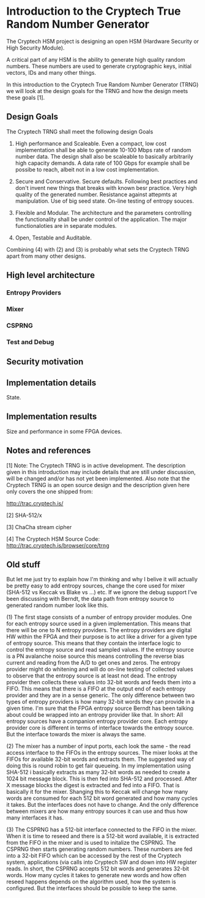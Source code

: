 # Introduction to the Cryptech True Random Number Generator #
The Cryptech HSM project is designing an open HSM (Hardware Security or
High Security Module). 

A critical part of any HSM is the ability to generate high quality
random numbers. These numbers are used to generate cryptographic keys,
initial vectors, IDs and many other things.

In this introduction to the Cryptech True Random Number Generator (TRNG)
we will look at the design goals for the TRNG and how the design meets
these goals [1].


## Design Goals ##
The Cryptech TRNG shall meet the following design Goals 

1. High performance and Scaleable. Even a compact, low cost
implementation shall be able to generate 10-100 Mbps rate of random
number data. The design shall also be scaleable to basically arbitrarily
high capacity demands. A data rate of 100 Gbps for example shall be
possibe to reach, albeit not in a low cost implementation.


2. Secure and Conservative. Secure defaults. Following best practices
and don't invent new things that breaks with known besr practice. Very
high quality of the generated number. Resistance against attepmts at
manipulation. Use of big seed state. On-line testing of entropy souces.


3. Flexible and Modular. The architecture and the parameters controlling
the functionality shall be under control of the application. The major
functionaloties are in separate modules.


4. Open, Testable and Auditable.


Combining (4) with (2) and (3) is probably what sets the Cryptech TRNG
apart from many other designs.


## High level architecture ##


### Entropy Providers ###


### Mixer ###


### CSPRNG ###


### Test and Debug ###




## Security motivation ##


## Implementation details ##
State.


    
## Implementation results ##
Size and performance in some FPGA devices.



## Notes and references ##

[1] Note: The Cryptech TRNG is in active development. The description
given in this introduction may include details that are still under
discussion, will be changed and/or has not yet been implemented. Also
note that the Cryptech TRNG is an open source design and the description
given here only covers the one shipped from:

http://trac.cryptech.is/

[2] SHA-512/x

[3] ChaCha stream cipher

[4] The Cryptech HSM Source Code: http://trac.cryptech.is/browser/core/trng



## Old stuff ##

But let me just try to explain how I'm thinking and why I belive it will
actually be pretty easy to add entropy sources, change the core used for
mixer (SHA-512 vs Keccak vs Blake vs ...) etc. If we ignore the debug
support I've been discussing with Berndt, the data path from entropy
source to generated random number look like this.

(1) The first stage consists of a number of entropy provider
modules. One for each entropy source used in a given
implementation. This means that there will be one to N entropy
providers. The entropy providers are digital HW within the FPGA and their purpose is to act like a driver for a given type of
entropy source. This means that they contain the interface logic to
control the entropy source and read sampled values. If the entropy
source is a PN avalanche noise source this means controlling the reverse
bias current and reading from the A/D to get ones and zeros. The entropy
provider might do whitening and will do on-line testing of collected
values to observe that the entropy source is at least not dead. The
entropy provider then collects these values into 32-bit words and feeds
them into a FIFO. This means that there is a FIFO at the output end of
each entropy provider and they are in a sense generic. The only
difference between two types of entropy providers is how many 32-bit
words they can provide in a given time. I'm sure that the FPGA entropy
source Berndt has been talking about could be wrapped into an entropy
provider like that. In short: All entropy sources have a companion
entropy provider core. Each entropy provider core is different in terms
of interface towards the entropy source. But the interface towards the
mixer is always the same.

(2) The mixer has a number of input ports,
each look the same - the read access interface to the FIFOs in the
entropy sources. The mixer looks at the FIFOs for available 32-bit words
and extracts them. The suggested way of doing this is round robin to get
fair queueing. In my implementation using SHA-512 i basically extracts
as many 32-bit words as needed to create a 1024 bit message block. This
is then fed into SHA-512 and processed. After X message blocks the
digest is extracted and fed into a FIFO. That is basically it for the
mixer. Shanging this to Keccak will change how many words are consumed
for each 512 bit word generated and how many cycles it takes. But the
interfaces does not have to change. And the only difference between
mixers are how many entropy sources it can use and thus how many
interfaces it has.


(3) The CSPRNG has a 512-bit interface connected to
the FIFO in the mixer. When it is time to reseed and there is a 512-bit
word available, it is extracted from the FIFO in the mixer and is used
to initalize the CSPRNG. The CSPRNG then starts generating random
numbers. These numbers are fed into a 32-bit FIFO which can be accessed
by the rest of the Cryptech system, applications (via calls into
Cryptech SW and down into HW register reads. In short, the CSPRNG
accepts 512 bit words and generates 32-bit words. How many cycles it
takes to generate new words and how often reseed happens depends on the
algorithm used, how the system is configured. But the interfaces should
be possible to keep the same. 
